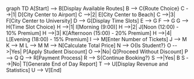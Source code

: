 graph TD
    A[Start] --> B[Display Available Routes]
    B --> C{Route Choice}
    C -->|1| D[City Center to Airport]
    C -->|2| E[City Center to Beach]
    C -->|3| F[City Center to University]
    D --> G[Display Time Slots]
    E --> G
    F --> G
    G --> H{Time Slot Choice}
    H -->|1| I[Morning (9:00)]
    H -->|2| J[Noon (12:00) - 10% Premium]
    H -->|3| K[Afternoon (15:00) - 20% Premium]
    H -->|4| L[Evening (18:00) - 15% Premium]
    I --> M[Enter Number of Tickets]
    J --> M
    K --> M
    L --> M
    M --> N[Calculate Total Price]
    N --> O{Is Student?}
    O -->|Yes| P[Apply Student Discount]
    O -->|No| Q[Proceed Without Discount]
    P --> Q
    Q --> R[Payment Process]
    R --> S{Continue Booking?}
    S -->|Yes| B
    S -->|No| T[Generate End of Day Report]
    T --> U[Display Revenue and Statistics]
    U --> V[End]
